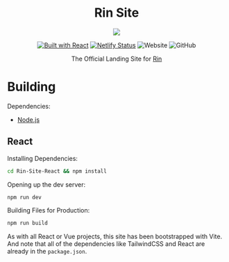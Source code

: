 <div align=center>

# Rin Site

<img src="./assets/Rin Logo V4 (GitHub).png">

[![Built with React](https://img.shields.io/badge/Built%20With-React-blue?logo=react)](https://reactjs.org/) [![Netlify Status](https://api.netlify.com/api/v1/badges/ec914af8-b447-481c-b83f-f9d6a0759fa6/deploy-status)](https://app.netlify.com/sites/rinbot/deploys) ![Website](https://img.shields.io/website?down_color=red&down_message=Offline&label=Website&logo=netlify&up_message=Online&url=https%3A%2F%2Frinbot.live) ![GitHub](https://img.shields.io/github/license/No767/Rin-Site?label=License&logo=github)

The Official Landing Site for [Rin](https://github.com/No767/Rin)

<div align=left>

# Building

Dependencies:

- [Node.js](https://nodejs.org/en/)

## React

Installing Dependencies:

```sh
cd Rin-Site-React && npm install
```

Opening up the dev server: 

```sh
npm run dev
```

Building Files for Production:

```sh
npm run build
```

As with all React or Vue projects, this site has been bootstrapped with Vite. And note that all of the dependencies like TailwindCSS and React are already in the `package.json`.